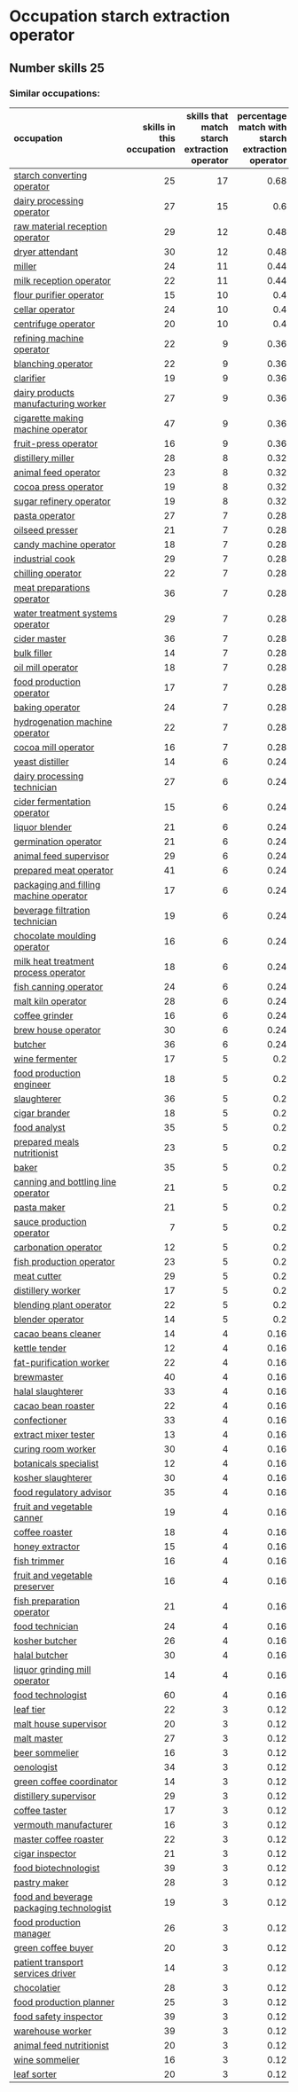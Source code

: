 # Occupation starch extraction operator
## Number skills 25
### Similar occupations:
| occupation                                                                              |   skills in this occupation |   skills that match starch extraction operator |   percentage match with starch extraction operator |   skills not in starch extraction operator |
|:----------------------------------------------------------------------------------------|----------------------------:|-----------------------------------------------:|---------------------------------------------------:|-------------------------------------------:|
| [starch converting operator](starch_converting_operator.md)                             |                          25 |                                             17 |                                               0.68 |                                          8 |
| [dairy processing operator](dairy_processing_operator.md)                               |                          27 |                                             15 |                                               0.6  |                                         12 |
| [raw material reception operator](raw_material_reception_operator.md)                   |                          29 |                                             12 |                                               0.48 |                                         17 |
| [dryer attendant](dryer_attendant.md)                                                   |                          30 |                                             12 |                                               0.48 |                                         18 |
| [miller](miller.md)                                                                     |                          24 |                                             11 |                                               0.44 |                                         13 |
| [milk reception operator](milk_reception_operator.md)                                   |                          22 |                                             11 |                                               0.44 |                                         11 |
| [flour purifier operator](flour_purifier_operator.md)                                   |                          15 |                                             10 |                                               0.4  |                                          5 |
| [cellar operator](cellar_operator.md)                                                   |                          24 |                                             10 |                                               0.4  |                                         14 |
| [centrifuge operator](centrifuge_operator.md)                                           |                          20 |                                             10 |                                               0.4  |                                         10 |
| [refining machine operator](refining_machine_operator.md)                               |                          22 |                                              9 |                                               0.36 |                                         13 |
| [blanching operator](blanching_operator.md)                                             |                          22 |                                              9 |                                               0.36 |                                         13 |
| [clarifier](clarifier.md)                                                               |                          19 |                                              9 |                                               0.36 |                                         10 |
| [dairy products manufacturing worker](dairy_products_manufacturing_worker.md)           |                          27 |                                              9 |                                               0.36 |                                         18 |
| [cigarette making machine operator](cigarette_making_machine_operator.md)               |                          47 |                                              9 |                                               0.36 |                                         38 |
| [fruit-press operator](fruit-press_operator.md)                                         |                          16 |                                              9 |                                               0.36 |                                          7 |
| [distillery miller](distillery_miller.md)                                               |                          28 |                                              8 |                                               0.32 |                                         20 |
| [animal feed operator](animal_feed_operator.md)                                         |                          23 |                                              8 |                                               0.32 |                                         15 |
| [cocoa press operator](cocoa_press_operator.md)                                         |                          19 |                                              8 |                                               0.32 |                                         11 |
| [sugar refinery operator](sugar_refinery_operator.md)                                   |                          19 |                                              8 |                                               0.32 |                                         11 |
| [pasta operator](pasta_operator.md)                                                     |                          27 |                                              7 |                                               0.28 |                                         20 |
| [oilseed presser](oilseed_presser.md)                                                   |                          21 |                                              7 |                                               0.28 |                                         14 |
| [candy machine operator](candy_machine_operator.md)                                     |                          18 |                                              7 |                                               0.28 |                                         11 |
| [industrial cook](industrial_cook.md)                                                   |                          29 |                                              7 |                                               0.28 |                                         22 |
| [chilling operator](chilling_operator.md)                                               |                          22 |                                              7 |                                               0.28 |                                         15 |
| [meat preparations operator](meat_preparations_operator.md)                             |                          36 |                                              7 |                                               0.28 |                                         29 |
| [water treatment systems operator](water_treatment_systems_operator.md)                 |                          29 |                                              7 |                                               0.28 |                                         22 |
| [cider master](cider_master.md)                                                         |                          36 |                                              7 |                                               0.28 |                                         29 |
| [bulk filler](bulk_filler.md)                                                           |                          14 |                                              7 |                                               0.28 |                                          7 |
| [oil mill operator](oil_mill_operator.md)                                               |                          18 |                                              7 |                                               0.28 |                                         11 |
| [food production operator](food_production_operator.md)                                 |                          17 |                                              7 |                                               0.28 |                                         10 |
| [baking operator](baking_operator.md)                                                   |                          24 |                                              7 |                                               0.28 |                                         17 |
| [hydrogenation machine operator](hydrogenation_machine_operator.md)                     |                          22 |                                              7 |                                               0.28 |                                         15 |
| [cocoa mill operator](cocoa_mill_operator.md)                                           |                          16 |                                              7 |                                               0.28 |                                          9 |
| [yeast distiller](yeast_distiller.md)                                                   |                          14 |                                              6 |                                               0.24 |                                          8 |
| [dairy processing technician](dairy_processing_technician.md)                           |                          27 |                                              6 |                                               0.24 |                                         21 |
| [cider fermentation operator](cider_fermentation_operator.md)                           |                          15 |                                              6 |                                               0.24 |                                          9 |
| [liquor blender](liquor_blender.md)                                                     |                          21 |                                              6 |                                               0.24 |                                         15 |
| [germination operator](germination_operator.md)                                         |                          21 |                                              6 |                                               0.24 |                                         15 |
| [animal feed supervisor](animal_feed_supervisor.md)                                     |                          29 |                                              6 |                                               0.24 |                                         23 |
| [prepared meat operator](prepared_meat_operator.md)                                     |                          41 |                                              6 |                                               0.24 |                                         35 |
| [packaging and filling machine operator](packaging_and_filling_machine_operator.md)     |                          17 |                                              6 |                                               0.24 |                                         11 |
| [beverage filtration technician](beverage_filtration_technician.md)                     |                          19 |                                              6 |                                               0.24 |                                         13 |
| [chocolate moulding operator](chocolate_moulding_operator.md)                           |                          16 |                                              6 |                                               0.24 |                                         10 |
| [milk heat treatment process operator](milk_heat_treatment_process_operator.md)         |                          18 |                                              6 |                                               0.24 |                                         12 |
| [fish canning operator](fish_canning_operator.md)                                       |                          24 |                                              6 |                                               0.24 |                                         18 |
| [malt kiln operator](malt_kiln_operator.md)                                             |                          28 |                                              6 |                                               0.24 |                                         22 |
| [coffee grinder](coffee_grinder.md)                                                     |                          16 |                                              6 |                                               0.24 |                                         10 |
| [brew house operator](brew_house_operator.md)                                           |                          30 |                                              6 |                                               0.24 |                                         24 |
| [butcher](butcher.md)                                                                   |                          36 |                                              6 |                                               0.24 |                                         30 |
| [wine fermenter](wine_fermenter.md)                                                     |                          17 |                                              5 |                                               0.2  |                                         12 |
| [food production engineer](food_production_engineer.md)                                 |                          18 |                                              5 |                                               0.2  |                                         13 |
| [slaughterer](slaughterer.md)                                                           |                          36 |                                              5 |                                               0.2  |                                         31 |
| [cigar brander](cigar_brander.md)                                                       |                          18 |                                              5 |                                               0.2  |                                         13 |
| [food analyst](food_analyst.md)                                                         |                          35 |                                              5 |                                               0.2  |                                         30 |
| [prepared meals nutritionist](prepared_meals_nutritionist.md)                           |                          23 |                                              5 |                                               0.2  |                                         18 |
| [baker](baker.md)                                                                       |                          35 |                                              5 |                                               0.2  |                                         30 |
| [canning and bottling line operator](canning_and_bottling_line_operator.md)             |                          21 |                                              5 |                                               0.2  |                                         16 |
| [pasta maker](pasta_maker.md)                                                           |                          21 |                                              5 |                                               0.2  |                                         16 |
| [sauce production operator](sauce_production_operator.md)                               |                           7 |                                              5 |                                               0.2  |                                          2 |
| [carbonation operator](carbonation_operator.md)                                         |                          12 |                                              5 |                                               0.2  |                                          7 |
| [fish production operator](fish_production_operator.md)                                 |                          23 |                                              5 |                                               0.2  |                                         18 |
| [meat cutter](meat_cutter.md)                                                           |                          29 |                                              5 |                                               0.2  |                                         24 |
| [distillery worker](distillery_worker.md)                                               |                          17 |                                              5 |                                               0.2  |                                         12 |
| [blending plant operator](blending_plant_operator.md)                                   |                          22 |                                              5 |                                               0.2  |                                         17 |
| [blender operator](blender_operator.md)                                                 |                          14 |                                              5 |                                               0.2  |                                          9 |
| [cacao beans cleaner](cacao_beans_cleaner.md)                                           |                          14 |                                              4 |                                               0.16 |                                         10 |
| [kettle tender](kettle_tender.md)                                                       |                          12 |                                              4 |                                               0.16 |                                          8 |
| [fat-purification worker](fat-purification_worker.md)                                   |                          22 |                                              4 |                                               0.16 |                                         18 |
| [brewmaster](brewmaster.md)                                                             |                          40 |                                              4 |                                               0.16 |                                         36 |
| [halal slaughterer](halal_slaughterer.md)                                               |                          33 |                                              4 |                                               0.16 |                                         29 |
| [cacao bean roaster](cacao_bean_roaster.md)                                             |                          22 |                                              4 |                                               0.16 |                                         18 |
| [confectioner](confectioner.md)                                                         |                          33 |                                              4 |                                               0.16 |                                         29 |
| [extract mixer tester](extract_mixer_tester.md)                                         |                          13 |                                              4 |                                               0.16 |                                          9 |
| [curing room worker](curing_room_worker.md)                                             |                          30 |                                              4 |                                               0.16 |                                         26 |
| [botanicals specialist](botanicals_specialist.md)                                       |                          12 |                                              4 |                                               0.16 |                                          8 |
| [kosher slaughterer](kosher_slaughterer.md)                                             |                          30 |                                              4 |                                               0.16 |                                         26 |
| [food regulatory advisor](food_regulatory_advisor.md)                                   |                          35 |                                              4 |                                               0.16 |                                         31 |
| [fruit and vegetable canner](fruit_and_vegetable_canner.md)                             |                          19 |                                              4 |                                               0.16 |                                         15 |
| [coffee roaster](coffee_roaster.md)                                                     |                          18 |                                              4 |                                               0.16 |                                         14 |
| [honey extractor](honey_extractor.md)                                                   |                          15 |                                              4 |                                               0.16 |                                         11 |
| [fish trimmer](fish_trimmer.md)                                                         |                          16 |                                              4 |                                               0.16 |                                         12 |
| [fruit and vegetable preserver](fruit_and_vegetable_preserver.md)                       |                          16 |                                              4 |                                               0.16 |                                         12 |
| [fish preparation operator](fish_preparation_operator.md)                               |                          21 |                                              4 |                                               0.16 |                                         17 |
| [food technician](food_technician.md)                                                   |                          24 |                                              4 |                                               0.16 |                                         20 |
| [kosher butcher](kosher_butcher.md)                                                     |                          26 |                                              4 |                                               0.16 |                                         22 |
| [halal butcher](halal_butcher.md)                                                       |                          30 |                                              4 |                                               0.16 |                                         26 |
| [liquor grinding mill operator](liquor_grinding_mill_operator.md)                       |                          14 |                                              4 |                                               0.16 |                                         10 |
| [food technologist](food_technologist.md)                                               |                          60 |                                              4 |                                               0.16 |                                         56 |
| [leaf tier](leaf_tier.md)                                                               |                          22 |                                              3 |                                               0.12 |                                         19 |
| [malt house supervisor](malt_house_supervisor.md)                                       |                          20 |                                              3 |                                               0.12 |                                         17 |
| [malt master](malt_master.md)                                                           |                          27 |                                              3 |                                               0.12 |                                         24 |
| [beer sommelier](beer_sommelier.md)                                                     |                          16 |                                              3 |                                               0.12 |                                         13 |
| [oenologist](oenologist.md)                                                             |                          34 |                                              3 |                                               0.12 |                                         31 |
| [green coffee coordinator](green coffee coordinator.md)                                 |                          14 |                                              3 |                                               0.12 |                                         11 |
| [distillery supervisor](distillery_supervisor.md)                                       |                          29 |                                              3 |                                               0.12 |                                         26 |
| [coffee taster](coffee_taster.md)                                                       |                          17 |                                              3 |                                               0.12 |                                         14 |
| [vermouth manufacturer](vermouth_manufacturer.md)                                       |                          16 |                                              3 |                                               0.12 |                                         13 |
| [master coffee roaster](master_coffee_roaster.md)                                       |                          22 |                                              3 |                                               0.12 |                                         19 |
| [cigar inspector](cigar_inspector.md)                                                   |                          21 |                                              3 |                                               0.12 |                                         18 |
| [food biotechnologist](food_biotechnologist.md)                                         |                          39 |                                              3 |                                               0.12 |                                         36 |
| [pastry maker](pastry_maker.md)                                                         |                          28 |                                              3 |                                               0.12 |                                         25 |
| [food and beverage packaging technologist](food_and_beverage_packaging_technologist.md) |                          19 |                                              3 |                                               0.12 |                                         16 |
| [food production manager](food_production_manager.md)                                   |                          26 |                                              3 |                                               0.12 |                                         23 |
| [green coffee buyer](green_coffee_buyer.md)                                             |                          20 |                                              3 |                                               0.12 |                                         17 |
| [patient transport services driver](patient_transport_services_driver.md)               |                          14 |                                              3 |                                               0.12 |                                         11 |
| [chocolatier](chocolatier.md)                                                           |                          28 |                                              3 |                                               0.12 |                                         25 |
| [food production planner](food_production_planner.md)                                   |                          25 |                                              3 |                                               0.12 |                                         22 |
| [food safety inspector](food_safety_inspector.md)                                       |                          39 |                                              3 |                                               0.12 |                                         36 |
| [warehouse worker](warehouse_worker.md)                                                 |                          39 |                                              3 |                                               0.12 |                                         36 |
| [animal feed nutritionist](animal_feed_nutritionist.md)                                 |                          20 |                                              3 |                                               0.12 |                                         17 |
| [wine sommelier](wine_sommelier.md)                                                     |                          16 |                                              3 |                                               0.12 |                                         13 |
| [leaf sorter](leaf_sorter.md)                                                           |                          20 |                                              3 |                                               0.12 |                                         17 |
